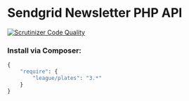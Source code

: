 # Sendgrid Newsletter PHP API
[![Scrutinizer Code Quality](https://scrutinizer-ci.com/g/arodik/SendgridNewsletterPHP/badges/quality-score.png?b=master)](https://scrutinizer-ci.com/g/arodik/SendgridNewsletterPHP/?branch=master)

### Install via Composer:

```php
{
    "require": {
        "league/plates": "3.*"
    }
}
```
